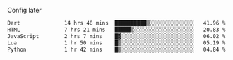 <!-- ## Hi there 👋 -->
Config later

<!--
**rickrck/rickrck** is a ✨ _special_ ✨ repository because its `README.md` (this file) appears on your GitHub profile.

Here are some ideas to get you started:

- 🔭 I’m currently working on ...
- 🌱 I’m currently learning ...
- 👯 I’m looking to collaborate on ...
- 🤔 I’m looking for help with ...
- 💬 Ask me about ...
- 📫 How to reach me: ...
- 😄 Pronouns: ...
- ⚡ Fun fact: ...
-->

<!--START_SECTION:waka-->

```txt
Dart              14 hrs 48 mins  ██████████▒░░░░░░░░░░░░░░   41.96 %
HTML              7 hrs 21 mins   █████▒░░░░░░░░░░░░░░░░░░░   20.83 %
JavaScript        2 hrs 7 mins    █▓░░░░░░░░░░░░░░░░░░░░░░░   06.02 %
Lua               1 hr 50 mins    █▒░░░░░░░░░░░░░░░░░░░░░░░   05.19 %
Python            1 hr 42 mins    █▒░░░░░░░░░░░░░░░░░░░░░░░   04.84 %
```

<!--END_SECTION:waka-->
